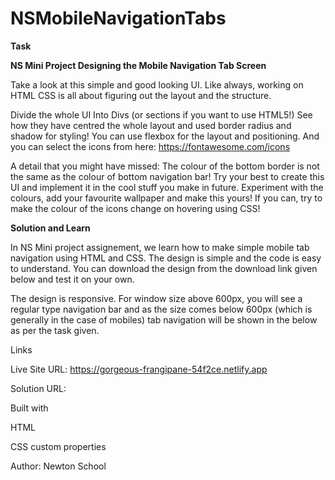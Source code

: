 # NSMobileNavigationTabs
**Task**

**NS Mini Project Designing the Mobile Navigation Tab Screen**

Take a look at this simple and good looking UI. Like always, working on HTML CSS is all about figuring out the layout and the structure.

Divide the whole UI Into Divs (or sections if you want to use HTML5!)
See how they have centred the whole layout and used border radius and shadow
for styling!
You can use flexbox for the layout and positioning.
And you can select the icons from here: https://fontawesome.com/icons

A detail that you might have missed: The colour of the bottom border is not the
same as the colour of bottom navigation bar!
Try your best to create this UI and implement it in the cool stuff you make in future.
Experiment with the colours, add your favourite wallpaper and make this yours!
If you can, try to make the colour of the icons change on hovering using CSS!

**Solution and Learn**

In NS Mini project assignement, we learn how to make simple mobile tab navigation using HTML and CSS. The design is simple and the code is easy to understand. You can download the design from the download link given below and test it on your own.

The design is responsive. For window size above 600px, you will see a regular type navigation bar and as the size comes below 600px (which is generally in the case of mobiles) tab navigation will be shown in the below as per the task given.


Links

Live Site URL: https://gorgeous-frangipane-54f2ce.netlify.app

Solution URL: 


Built with

HTML 

CSS custom properties 


Author: Newton School

